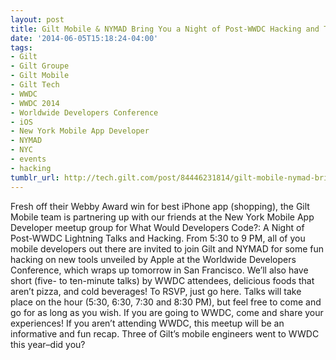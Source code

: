 ```yaml
---
layout: post
title: Gilt Mobile & NYMAD Bring You a Night of Post-WWDC Hacking and Talks!
date: '2014-06-05T15:18:24-04:00'
tags:
- Gilt
- Gilt Groupe
- Gilt Mobile
- Gilt Tech
- WWDC
- WWDC 2014
- Worldwide Developers Conference
- iOS
- New York Mobile App Developer
- NYMAD
- NYC
- events
- hacking
tumblr_url: http://tech.gilt.com/post/84446231814/gilt-mobile-nymad-bring-you-a-night-of-post-wwdc
---
```


Fresh off their Webby Award win for best iPhone app (shopping), the Gilt Mobile team is partnering up with our friends at the New York Mobile App Developer meetup group for What Would Developers Code?: A Night of Post-WWDC Lightning Talks and Hacking. From 5:30 to 9 PM, all of you mobile developers out there are invited to join Gilt and NYMAD for some fun hacking on new tools unveiled by Apple at the Worldwide Developers Conference, which wraps up tomorrow in San Francisco. We’ll also have short (five- to ten-minute talks) by WWDC attendees, delicious foods that aren’t pizza, and cold beverages! To RSVP, just go here.
Talks will take place on the hour (5:30, 6:30, 7:30 and 8:30 PM), but feel free to come and go for as long as you wish. If you are going to WWDC, come and share your experiences! If you aren’t attending WWDC, this meetup will be an informative and fun recap.
Three of Gilt’s mobile engineers went to WWDC this year–did you?
